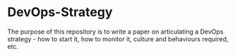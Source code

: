 # DevOps-Strategy

The purpose of this repository is to write a paper on articulating a DevOps strategy - how to start it, how to monitor it, culture and behaviours required, etc.
